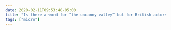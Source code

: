 ```yaml
---
date: 2020-02-11T09:53:48-05:00
title: "Is there a word for “the uncanny valley” but for British actors doing American accents (and, presumably, vice versa)?"
tags: ["micro"]
---
```

